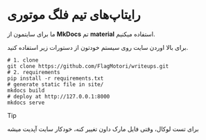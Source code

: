 #  رایتاپ‌های تیم فلگ موتوری 

ما برای سایتمون از **MkDocs** تم **material** استفاده میکنیم.

برای بالا اوردن سایت روی سیستم خودتون از دستورات زیر استفاده کنید. 

```console
# 1. clone
git clone https://github.com/FlagMotori/writeups.git
# 2. requirements
pip install -r requirements.txt
# generate static file in site/
mkdocs build
# deploy at http://127.0.0.1:8000
mkdocs serve
```

> [!TIP]
> برای تست لوکال، وقتی فایل مارک داون تغییر کنه، خودکار سایت آپدیت میشه

